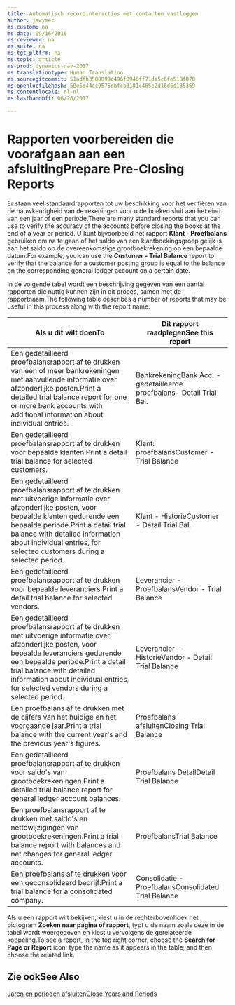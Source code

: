 ```yaml
---
title: Automatisch recordinteracties met contacten vastleggen
author: jswymer
ms.custom: na
ms.date: 09/16/2016
ms.reviewer: na
ms.suite: na
ms.tgt_pltfrm: na
ms.topic: article
ms-prod: dynamics-nav-2017
ms.translationtype: Human Translation
ms.sourcegitcommit: 51adfb3588099c496f0946ff71da5c6fe518f070
ms.openlocfilehash: 50e5d44cc9575dbfcb3181c465e2d16d6d135369
ms.contentlocale: nl-nl
ms.lasthandoff: 06/26/2017

---
```

# <a name="prepare-pre-closing-reports"></a><span data-ttu-id="784db-102">Rapporten voorbereiden die voorafgaan aan een afsluiting</span><span class="sxs-lookup"><span data-stu-id="784db-102">Prepare Pre-Closing Reports</span></span>
<span data-ttu-id="784db-103">Er staan veel standaardrapporten tot uw beschikking voor het verifiëren van de nauwkeurigheid van de rekeningen voor u de boeken sluit aan het eind van een jaar of een periode.</span><span class="sxs-lookup"><span data-stu-id="784db-103">There are many standard reports that you can use to verify the accuracy of the accounts before closing the books at the end of a year or period.</span></span> <span data-ttu-id="784db-104">U kunt bijvoorbeeld het rapport **Klant - Proefbalans** gebruiken om na te gaan of het saldo van een klantboekingsgroep gelijk is aan het saldo op de overeenkomstige grootboekrekening op een bepaalde datum.</span><span class="sxs-lookup"><span data-stu-id="784db-104">For example, you can use the **Customer - Trial Balance** report to verify that the balance for a customer posting group is equal to the balance on the corresponding general ledger account on a certain date.</span></span>

<span data-ttu-id="784db-105">In de volgende tabel wordt een beschrijving gegeven van een aantal rapporten die nuttig kunnen zijn in dit proces, samen met de rapportnaam.</span><span class="sxs-lookup"><span data-stu-id="784db-105">The following table describes a number of reports that may be useful in this process along with the report name.</span></span>

|<span data-ttu-id="784db-106">Als u dit wilt doen</span><span class="sxs-lookup"><span data-stu-id="784db-106">To</span></span>     |<span data-ttu-id="784db-107">Dit rapport raadplegen</span><span class="sxs-lookup"><span data-stu-id="784db-107">See this report</span></span>       |
|-------|----------------------|
|<span data-ttu-id="784db-108">Een gedetailleerd proefbalansrapport af te drukken van één of meer bankrekeningen met aanvullende informatie over afzonderlijke posten.</span><span class="sxs-lookup"><span data-stu-id="784db-108">Print a detailed trial balance report for one or more bank accounts with additional information about individual entries.</span></span>|<span data-ttu-id="784db-109">Bankrekening</span><span class="sxs-lookup"><span data-stu-id="784db-109">Bank Acc.</span></span> <span data-ttu-id="784db-110">- gedetailleerde proefbalans</span><span class="sxs-lookup"><span data-stu-id="784db-110">- Detail Trial Bal.</span></span>|
|<span data-ttu-id="784db-111">Een gedetailleerd proefbalansrapport af te drukken voor bepaalde klanten.</span><span class="sxs-lookup"><span data-stu-id="784db-111">Print a detail trial balance for selected customers.</span></span>|<span data-ttu-id="784db-112">Klant: proefbalans</span><span class="sxs-lookup"><span data-stu-id="784db-112">Customer - Trial Balance</span></span>|
|<span data-ttu-id="784db-113">Een gedetailleerd proefbalansrapport af te drukken met uitvoerige informatie over afzonderlijke posten, voor bepaalde klanten gedurende een bepaalde periode.</span><span class="sxs-lookup"><span data-stu-id="784db-113">Print a detail trial balance with detailed information about individual entries, for selected customers during a selected period.</span></span>|<span data-ttu-id="784db-114">Klant - Historie</span><span class="sxs-lookup"><span data-stu-id="784db-114">Customer - Detail Trial Bal.</span></span>|
|<span data-ttu-id="784db-115">Een gedetailleerd proefbalansrapport af te drukken voor bepaalde leveranciers.</span><span class="sxs-lookup"><span data-stu-id="784db-115">Print a detail trial balance for selected vendors.</span></span>|<span data-ttu-id="784db-116">Leverancier - Proefbalans</span><span class="sxs-lookup"><span data-stu-id="784db-116">Vendor - Trial Balance</span></span>|
|<span data-ttu-id="784db-117">Een gedetailleerd proefbalansrapport af te drukken met uitvoerige informatie over afzonderlijke posten, voor bepaalde leveranciers gedurende een bepaalde periode.</span><span class="sxs-lookup"><span data-stu-id="784db-117">Print a detail trial balance with detailed information about individual entries, for selected vendors during a selected period.</span></span>|<span data-ttu-id="784db-118">Leverancier - Historie</span><span class="sxs-lookup"><span data-stu-id="784db-118">Vendor - Detail Trial Balance</span></span>|
|<span data-ttu-id="784db-119">Een proefbalans af te drukken met de cijfers van het huidige en het voorgaande jaar.</span><span class="sxs-lookup"><span data-stu-id="784db-119">Print a trial balance with the current year's and the previous year's figures.</span></span>|<span data-ttu-id="784db-120">Proefbalans afsluiten</span><span class="sxs-lookup"><span data-stu-id="784db-120">Closing Trial Balance</span></span>|
|<span data-ttu-id="784db-121">Een gedetailleerd proefbalansrapport af te drukken voor saldo's van grootboekrekeningen.</span><span class="sxs-lookup"><span data-stu-id="784db-121">Print a detailed trial balance report for general ledger account balances.</span></span>|<span data-ttu-id="784db-122">Proefbalans Detail</span><span class="sxs-lookup"><span data-stu-id="784db-122">Detail Trial Balance</span></span>|
|<span data-ttu-id="784db-123">Een proefbalansrapport af te drukken met saldo's en nettowijzigingen van grootboekrekeningen.</span><span class="sxs-lookup"><span data-stu-id="784db-123">Print a trial balance report with balances and net changes for general ledger accounts.</span></span>|<span data-ttu-id="784db-124">Proefbalans</span><span class="sxs-lookup"><span data-stu-id="784db-124">Trial Balance</span></span>|
|<span data-ttu-id="784db-125">Een proefbalans af te drukken voor een geconsolideerd bedrijf.</span><span class="sxs-lookup"><span data-stu-id="784db-125">Print a trial balance for a consolidated company.</span></span>|<span data-ttu-id="784db-126">Consolidatie - Proefbalans</span><span class="sxs-lookup"><span data-stu-id="784db-126">Consolidated Trial Balance</span></span>|
<span data-ttu-id="784db-127">Als u een rapport wilt bekijken, kiest u in de rechterbovenhoek het pictogram **Zoeken naar pagina of rapport**, typt u de naam zoals deze in de tabel wordt weergegeven en kiest u vervolgens de gerelateerde koppeling.</span><span class="sxs-lookup"><span data-stu-id="784db-127">To see a report, in the top right corner, choose the **Search for Page or Report** icon, type the name as it appears in the table, and then choose the related link.</span></span>

## <a name="see-also"></a><span data-ttu-id="784db-128">Zie ook</span><span class="sxs-lookup"><span data-stu-id="784db-128">See Also</span></span>
[<span data-ttu-id="784db-129">Jaren en perioden afsluiten</span><span class="sxs-lookup"><span data-stu-id="784db-129">Close Years and Periods</span></span>](year-close-years-periods.md)

